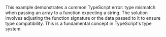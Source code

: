 This example demonstrates a common TypeScript error: type mismatch when passing an array to a function expecting a string.  The solution involves adjusting the function signature or the data passed to it to ensure type compatibility.  This is a fundamental concept in TypeScript's type system.